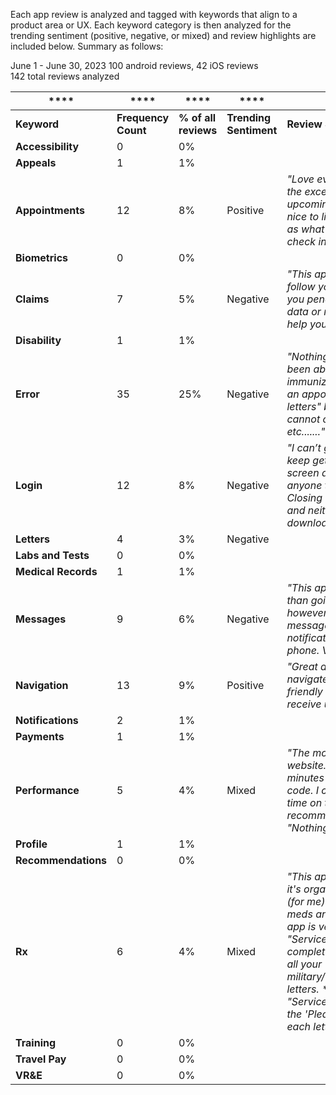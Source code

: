Each app review is analyzed and tagged with keywords that align to a product area or UX. Each keyword category is then analyzed for the trending sentiment (positive, negative, or mixed) and review highlights are included below. Summary as follows:

June 1 - June 30, 2023                                                                                                                                                                                                                                                                                                                                                      100 android reviews, 42 iOS reviews                                                                                                                                                   
142 total reviews analyzed  

 ****                | ****            | ****             | ****     | ****                                                                                                                                                                                                                                                                                                                                                                                                                                          |
|---------------------|-----------------|------------------|----------|---------------------------------------------------------------------------------------------------------------------------------------------------------------------------------------------------------------------------------------------------------------------------------------------------------------------------------------------------------------------------------------------------------------------------------------------------|
| **Keyword**        | **Frequency Count** | **% of all reviews** | **Trending Sentiment**  | **Review Sample**                                                                                                                                                                                                                                                                                                                                                                                                                                  |
| **Accessibility**   | 0               | 0%               |          |                                                                                                                                                                                                                                                                                                                                                                                                                                                   |
| **Appeals**         | 1               | 1%               |          |                                                                                                                                                                                                                                                                                                                                                                                                                                                   |
| **Appointments**    | 12              | 8%               | Positive | _"Love everything about the app with the exception that when I look at upcoming appointmentsit would be nice to list the doctors name as well as what floor or where you need to check in."_                                                                                                                                                                                                                                                        |
| **Biometrics**      | 0               | 0%               |          |                                                                                                                                                                                                                                                                                                                                                                                                                                                   |
| **Claims**          | 7               | 5%               | Negative | _"This app is horrid if you are trying to follow your claim. It does not show you pending requests for additional data or really any quality of life to help you navigate."_                                                                                                                                                                                                                                                                        |
| **Disability**      | 1               | 1%               |          |                                                                                                                                                                                                                                                                                                                                                                                                                                                   |
| **Error**           | 35              | 25%              | Negative | _"Nothing works! The only thing I've been able to do so far is check my immunization records, cannot make an appointment, cannot "review my letters" because none will load, cannot check prescriptions, etc, etc, etc......."_                                                                                                                                                                                                                     |
| **Login**           | 12              | 8%               | Negative | _"I can’t get in far enough to sign in. I keep getting the “loading application” screen and that’s it. I can’t find anyone to help me with it either. Closing it and reopening doesn’t work and neither does deleting it and re downloading. I’m beyond frustrated."_                                                                                                                                                                             |
| **Letters**         | 4               | 3%               | Negative |                                                                                                                                                                                                                                                                                                                                                                                                                                                   |
| **Labs and Tests**  | 0               | 0%               |          |                                                                                                                                                                                                                                                                                                                                                                                                                                                   |
| **Medical Records** | 1               | 1%               |          |                                                                                                                                                                                                                                                                                                                                                                                                                                                   |
| **Messages**        | 9               | 6%               | Negative | _"This app is much easier and faster than going to the regular VA website however every time I get a secured messageI get a minimum of 4 notifications of that message on my phone. Very frustrating."_                                                                                                                                                                                                                                            |
| **Navigation**      | 13              | 9%               | Positive | _"Great app that’s easy to use and navigate. It’s intuitive and super user friendly making it fast to submit and receive updates from the VA."_                                                                                                                                                                                                                                                                                                     |
| **Notifications**   | 2               | 1%               |          |                                                                                                                                                                                                                                                                                                                                                                                                                                                   |
| **Payments**        | 1               | 1%               |          |                                                                                                                                                                                                                                                                                                                                                                                                                                                   |
| **Performance**     | 5               | 4%               | Mixed    | _"The mobile app is miles ahead of the website. it usually takes me a few minutes to login online with a phone code. I can check my claims in no time on the app. 10/10 would recommend over using their website."_         _"Nothing but infinite loading screens."_ 
| **Profile**         | 1               | 1%               |          |                                                                                                                                                                                                                                                                                                                                                                                                                                                   |
| **Recommendations** | 0               | 0%               |          |                                                                                                                                                                                                                                                                                                                                                                                                                                                   |
| **Rx**              | 6               | 4%               | Mixed    | _"This app is incredibly easy to use; it's organized; and it's also not glitchy (for me). I use it exclusively to refill my meds and message my doctor. The app is very quick and responsive. The "Service Letters" section (once complete) gives you access to your all your military/veteran/disability/commissary letters. *** Note to VA: Please fix the "Service Letters" module. I'm getting the 'Please Try Again' response for each letter."_ |
| **Training**        | 0               | 0%               |          |                                                                                                                                                                                                                                                                                                                                                                                                                                                   |
| **Travel Pay**      | 0               | 0%               |          |                                                                                                                                                                                                                                                                                                                                                                                                                                                   |
| **VR&E**            | 0               | 0%               |          |                                                                                                                                                                                                                                                                                                                                                                                                                                                   |
                                                                                                                                                                                                                                                                                                                                                
